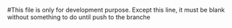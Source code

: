 #This file is only for development purpose. Except this line, it must be blank without something to do until push to the branche
